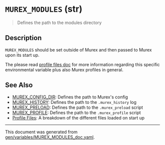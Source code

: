 # `MUREX_MODULES` (str)

> Defines the path to the modules directory

## Description

`MUREX_MODULES` should be set outside of Murex and then passed to Murex upon
its start up.

The please read [profile files doc](/docs/user-guide/profile.md) for more information
regarding this specific environmental variable plus also Murex profiles in
general.

## See Also

* [MUREX_CONFIG_DIR](../variables/murex_config_dir.md):
  Defines the path to Murex's config
* [MUREX_HISTORY](../variables/murex_history.md):
  Defines the path to the `.murex_history` log
* [MUREX_PRELOAD](../variables/murex_preload.md):
  Defines the path to the `.murex_preload` script
* [MUREX_PROFILE](../variables/murex_profile.md):
  Defines the path to the `.murex_profile` script
* [Profile Files](../user-guide/profile.md):
  A breakdown of the different files loaded on start up

<hr/>

This document was generated from [gen/variables/MUREX_MODULES_doc.yaml](https://github.com/lmorg/murex/blob/master/gen/variables/MUREX_MODULES_doc.yaml).